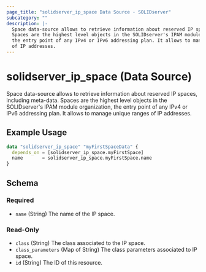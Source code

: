 ```yaml
---
page_title: "solidserver_ip_space Data Source - SOLIDserver"
subcategory: ""
description: |-
  Space data-source allows to retrieve information about reserved IP spaces, including meta-data.
  Spaces are the highest level objects in the SOLIDserver's IPAM module organization,
  the entry point of any IPv4 or IPv6 addressing plan. It allows to manage unique ranges
  of IP addresses.
---
```


# solidserver_ip_space (Data Source)

Space data-source allows to retrieve information about reserved IP spaces, including meta-data.
Spaces are the highest level objects in the SOLIDserver's IPAM module organization,
the entry point of any IPv4 or IPv6 addressing plan. It allows to manage unique ranges
of IP addresses.

## Example Usage

```terraform
data "solidserver_ip_space" "myFirstSpaceData" {
  depends_on = [solidserver_ip_space.myFirstSpace]
  name       = solidserver_ip_space.myFirstSpace.name
}
```
<!-- schema generated by tfplugindocs -->
## Schema

### Required

- `name` (String) The name of the IP space.

### Read-Only

- `class` (String) The class associated to the IP space.
- `class_parameters` (Map of String) The class parameters associated to IP space.
- `id` (String) The ID of this resource.

